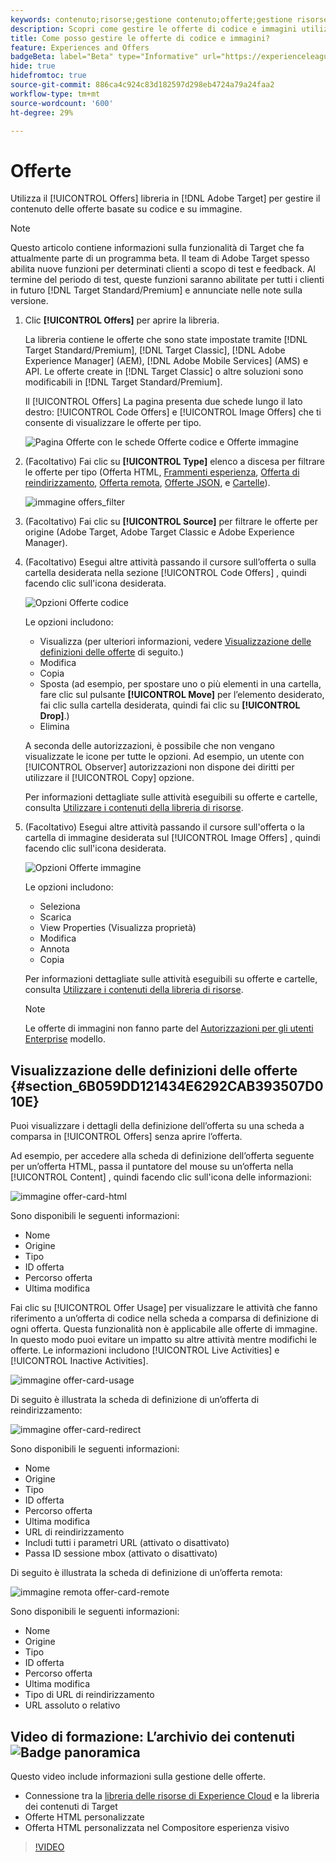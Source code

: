 ```yaml
---
keywords: contenuto;risorse;gestione contenuto;offerte;gestione risorse;inserire modalità selezione;modalità di selezione
description: Scopri come gestire le offerte di codice e immagini utilizzando la libreria Offerte.
title: Come posso gestire le offerte di codice e immagini?
feature: Experiences and Offers
badgeBeta: label="Beta" type="Informative" url="https://experienceleague.adobe.com/docs/target/using/introduction/intro.html?lang=it#beta newtab=true" tooltip="Cosa sono le funzioni beta in [!DNL Adobe Target]."
hide: true
hidefromtoc: true
source-git-commit: 886ca4c924c83d182597d298eb4724a79a24faa2
workflow-type: tm+mt
source-wordcount: '600'
ht-degree: 29%

---
```


# Offerte

Utilizza il [!UICONTROL Offers] libreria in [!DNL Adobe Target] per gestire il contenuto delle offerte basate su codice e su immagine.

>[!NOTE]
>
>Questo articolo contiene informazioni sulla funzionalità di Target che fa attualmente parte di un programma beta. Il team di Adobe Target spesso abilita nuove funzioni per determinati clienti a scopo di test e feedback. Al termine del periodo di test, queste funzioni saranno abilitate per tutti i clienti in futuro [!DNL Target Standard/Premium] e annunciate nelle note sulla versione.

1. Clic **[!UICONTROL Offers]** per aprire la libreria.

   La libreria contiene le offerte che sono state impostate tramite [!DNL Target Standard/Premium], [!DNL Target Classic], [!DNL Adobe Experience Manager] (AEM), [!DNL Adobe Mobile Services] (AMS) e API. Le offerte create in [!DNL Target Classic] o altre soluzioni sono modificabili in [!DNL Target Standard/Premium].

   Il [!UICONTROL Offers] La pagina presenta due schede lungo il lato destro: [!UICONTROL Code Offers] e [!UICONTROL Image Offers] che ti consente di visualizzare le offerte per tipo.

   ![Pagina Offerte con le schede Offerte codice e Offerte immagine](/help/main/c-experiences/c-manage-content/assets/offers-page.png)

1. (Facoltativo) Fai clic su **[!UICONTROL Type]** elenco a discesa per filtrare le offerte per tipo (Offerta HTML, [Frammenti esperienza](/help/main/c-experiences/c-manage-content/aem-experience-fragments.md), [Offerta di reindirizzamento](/help/main/c-experiences/c-manage-content/offer-redirect.md), [Offerta remota](/help/main/c-experiences/c-manage-content/about-remote-offers.md), [Offerte JSON](/help/main/c-experiences/c-manage-content/create-json-offer.md), e [Cartelle](/help/main/c-experiences/c-manage-content/create-content-folder.md)).

   ![immagine offers_filter](assets/offers_filter.png)

1. (Facoltativo) Fai clic su **[!UICONTROL Source]** per filtrare le offerte per origine (Adobe Target, Adobe Target Classic e Adobe Experience Manager).

1. (Facoltativo) Esegui altre attività passando il cursore sull’offerta o sulla cartella desiderata nella sezione [!UICONTROL Code Offers] , quindi facendo clic sull&#39;icona desiderata.

   ![Opzioni Offerte codice](assets/offer-picker-large.png)

   Le opzioni includono:

   * Visualizza (per ulteriori informazioni, vedere [Visualizzazione delle definizioni delle offerte](#section_6B059DD121434E6292CAB393507D010E) di seguito.)
   * Modifica
   * Copia
   * Sposta (ad esempio, per spostare uno o più elementi in una cartella, fare clic sul pulsante **[!UICONTROL Move]** per l’elemento desiderato, fai clic sulla cartella desiderata, quindi fai clic su **[!UICONTROL Drop]**.)
   * Elimina

   A seconda delle autorizzazioni, è possibile che non vengano visualizzate le icone per tutte le opzioni. Ad esempio, un utente con [!UICONTROL Observer] autorizzazioni non dispone dei diritti per utilizzare il [!UICONTROL Copy] opzione.

   Per informazioni dettagliate sulle attività eseguibili su offerte e cartelle, consulta [Utilizzare i contenuti della libreria di risorse](/help/main/c-experiences/c-manage-content/assets-working.md).

1. (Facoltativo) Esegui altre attività passando il cursore sull&#39;offerta o la cartella di immagine desiderata sul [!UICONTROL Image Offers] , quindi facendo clic sull&#39;icona desiderata.

   ![Opzioni Offerte immagine](/help/main/c-experiences/c-manage-content/assets/image-offers-icons.png)

   Le opzioni includono:

   * Seleziona
   * Scarica
   * View Properties (Visualizza proprietà)
   * Modifica
   * Annota
   * Copia

   Per informazioni dettagliate sulle attività eseguibili su offerte e cartelle, consulta [Utilizzare i contenuti della libreria di risorse](/help/main/c-experiences/c-manage-content/assets-working.md).

   >[!NOTE]
   >
   >Le offerte di immagini non fanno parte del [Autorizzazioni per gli utenti Enterprise](/help/main/administrating-target/c-user-management/property-channel/property-channel.md) modello.


## Visualizzazione delle definizioni delle offerte {#section_6B059DD121434E6292CAB393507D010E}

Puoi visualizzare i dettagli della definizione dell’offerta su una scheda a comparsa in [!UICONTROL Offers] senza aprire l’offerta.

Ad esempio, per accedere alla scheda di definizione dell’offerta seguente per un’offerta HTML, passa il puntatore del mouse su un’offerta nella [!UICONTROL Content] , quindi facendo clic sull&#39;icona delle informazioni:

![immagine offer-card-html](assets/offer-card-html.png)

Sono disponibili le seguenti informazioni:

* Nome
* Origine
* Tipo
* ID offerta
* Percorso offerta
* Ultima modifica

Fai clic su [!UICONTROL Offer Usage] per visualizzare le attività che fanno riferimento a un’offerta di codice nella scheda a comparsa di definizione di ogni offerta. Questa funzionalità non è applicabile alle offerte di immagine. In questo modo puoi evitare un impatto su altre attività mentre modifichi le offerte. Le informazioni includono [!UICONTROL Live Activities] e [!UICONTROL Inactive Activities].

![immagine offer-card-usage](assets/offer-card-usage.png)

Di seguito è illustrata la scheda di definizione di un’offerta di reindirizzamento:

![immagine offer-card-redirect](assets/offer-card-redirect.png)

Sono disponibili le seguenti informazioni:

* Nome
* Origine
* Tipo
* ID offerta
* Percorso offerta
* Ultima modifica
* URL di reindirizzamento
* Includi tutti i parametri URL (attivato o disattivato)
* Passa ID sessione mbox (attivato o disattivato)

Di seguito è illustrata la scheda di definizione di un’offerta remota:

![immagine remota offer-card-remote](assets/offer-card-remote.png)

Sono disponibili le seguenti informazioni:

* Nome
* Origine
* Tipo
* ID offerta
* Percorso offerta
* Ultima modifica
* Tipo di URL di reindirizzamento
* URL assoluto o relativo

## Video di formazione: L’archivio dei contenuti ![Badge panoramica](/help/main/assets/overview.png)

Questo video include informazioni sulla gestione delle offerte.

* Connessione tra la [libreria delle risorse di Experience Cloud](https://experienceleague.adobe.com/docs/core-services/interface/assets/creative-cloud.html) e la libreria dei contenuti di Target
* Offerte HTML personalizzate
* Offerta HTML personalizzata nel Compositore esperienza visivo

>[!VIDEO](https://video.tv.adobe.com/v/17387)